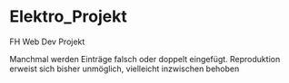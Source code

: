 # Elektro_Projekt
FH Web Dev Projekt


Manchmal werden Einträge falsch oder doppelt eingefügt. Reproduktion erweist sich bisher unmöglich, vielleicht inzwischen behoben
